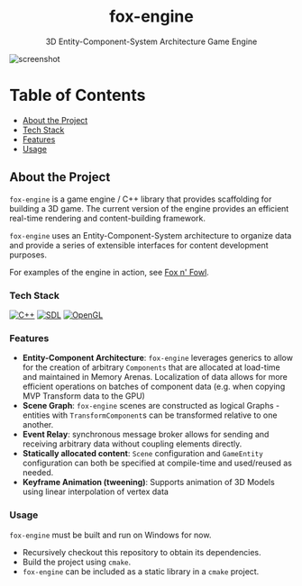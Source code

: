 <div align="center">

  <h1>fox-engine</h1>
  
  <p>
  3D Entity-Component-System Architecture Game Engine
  </p>

</div>

![screenshot](https://github.com/realchrismartin/fnf/blob/master/img/preview.gif)

# Table of Contents

- [About the Project](#about-the-project)
- [Tech Stack](#tech-stack)
- [Features](#features)
- [Usage](#usage)

## About the Project

`fox-engine` is a game engine / C++ library that provides scaffolding for building a 3D game. The current version of the engine provides an efficient real-time rendering and content-building framework.

`fox-engine` uses an Entity-Component-System architecture to organize data and provide a series of extensible interfaces for content development purposes.

For examples of the engine in action, see [Fox n' Fowl](https://github.com/realchrismartin/fox-n-fowl).

### Tech Stack

[![C++](https://img.shields.io/badge/C++-%2300599C.svg?logo=c%2B%2B&logoColor=white)](#)
[![SDL](https://img.shields.io/badge/SDL-blue)](#)
[![OpenGL](https://img.shields.io/badge/OpenGL-blue)](#)

### Features

- **Entity-Component Architecture**: `fox-engine` leverages generics to allow for the creation of arbitrary `Components` that are allocated at load-time and maintained in Memory Arenas. Localization of data allows for more efficient operations on batches of component data (e.g. when copying MVP Transform data to the GPU)
- **Scene Graph**: `fox-engine` scenes are constructed as logical Graphs - entities with `TransformComponent`s can be transformed relative to one another.
- **Event Relay**: synchronous message broker allows for sending and receiving arbitrary data without coupling elements directly.
- **Statically allocated content**: `Scene` configuration and `GameEntity` configuration can both be specified at compile-time and used/reused as needed. 
- **Keyframe Animation (tweening)**: Supports animation of 3D Models using linear interpolation of vertex data

### Usage 

`fox-engine` must be built and run on Windows for now. 

- Recursively checkout this repository to obtain its dependencies.
- Build the project using `cmake`.
- `fox-engine` can be included as a static library in a `cmake` project.